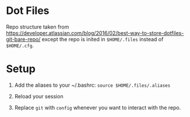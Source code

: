 # Dot Files
Repo structure taken from https://developer.atlassian.com/blog/2016/02/best-way-to-store-dotfiles-git-bare-repo/ except the repo is inited in `$HOME/.files` instead of `$HOME/.cfg`.

# Setup
1. Add the aliases to your ~/.bashrc:
`source $HOME/.files/.aliases`

2. Reload your session

3. Replace `git` with `config` whenever you want to interact with the repo.
